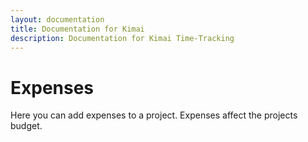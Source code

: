 ```yaml
---
layout: documentation
title: Documentation for Kimai
description: Documentation for Kimai Time-Tracking
---
```

# Expenses

Here you can add expenses to a project. Expenses affect the projects budget.
